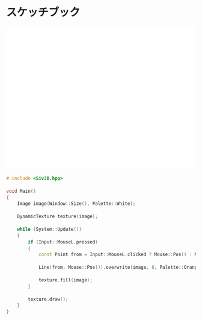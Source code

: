 ﻿# スケッチブック
![スケッチブック](resource/Sketch/sketch.gif "スケッチブック") 
```cpp
# include <Siv3D.hpp>

void Main()
{
	Image image(Window::Size(), Palette::White);

	DynamicTexture texture(image);

	while (System::Update())
	{
		if (Input::MouseL.pressed)
		{
			const Point from = Input::MouseL.clicked ? Mouse::Pos() : Mouse::PreviousPos();

			Line(from, Mouse::Pos()).overwrite(image, 8, Palette::Orange);

			texture.fill(image);
		}

		texture.draw();
	}
}
```
